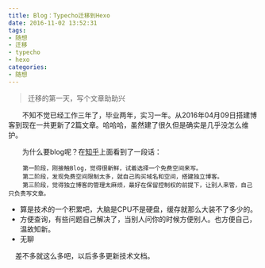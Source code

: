 ```yaml
---
title: Blog：Typecho迁移到Hexo
date: 2016-11-02 13:52:31
tags: 
- 随想
- 迁移
- typecho
- hexo
categories:
- 随想
---
```


>迁移的第一天，写个文章助助兴

&emsp;&emsp;不知不觉已经工作三年了，毕业两年，实习一年。从2016年04月09日搭建博客到现在一共更新了2篇文章。哈哈哈，虽然建了很久但是确实是几乎没怎么维护。

 
&emsp;&emsp;为什么要blog呢？在[知乎](https://www.zhihu.com/question/20962496)上面看到了一段话：
     
		第一阶段，刚接触Blog，觉得很新鲜，试着选择一个免费空间来写。  
    	第二阶段，发现免费空间限制太多，就自己购买域名和空间，搭建独立博客。  
    	第三阶段，觉得独立博客的管理太麻烦，最好在保留控制权的前提下，让别人来管，自己只负责写文章。
      
   - 算是技术的一个积累吧，大脑是CPU不是硬盘，缓存就那么大装不了多少的。
   - 方便查询，有些问题自己解决了，当别人问你的时候方便别人。也方便自己，温故知新。
   - 无聊

&ensp;&ensp;差不多就这么多吧，以后多多更新技术文档。